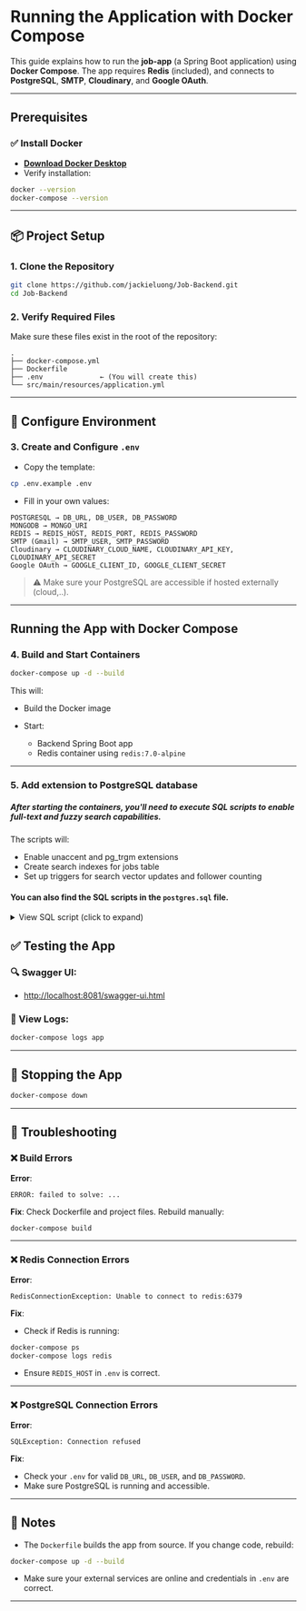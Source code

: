 # Running the Application with Docker Compose

This guide explains how to run the **job-app** (a Spring Boot application) using **Docker Compose**.
The app requires **Redis** (included), and connects to **PostgreSQL**, **SMTP**, **Cloudinary**, and **Google OAuth**.

---

## Prerequisites

### ✅ Install Docker

* **[Download Docker Desktop](https://www.docker.com/products/docker-desktop)**
* Verify installation:

```bash
docker --version
docker-compose --version
```

---

## 📦 Project Setup

### 1. Clone the Repository

```bash
git clone https://github.com/jackieluong/Job-Backend.git
cd Job-Backend
```

### 2. Verify Required Files

Make sure these files exist in the root of the repository:

```
.
├── docker-compose.yml
├── Dockerfile
├── .env              ← (You will create this)
└── src/main/resources/application.yml
```

---

## 🔐 Configure Environment

### 3. Create and Configure `.env`

* Copy the template:

```bash
cp .env.example .env
```

* Fill in your own values:

```
POSTGRESQL → DB_URL, DB_USER, DB_PASSWORD  
MONGODB → MONGO_URI  
REDIS → REDIS_HOST, REDIS_PORT, REDIS_PASSWORD  
SMTP (Gmail) → SMTP_USER, SMTP_PASSWORD  
Cloudinary → CLOUDINARY_CLOUD_NAME, CLOUDINARY_API_KEY, CLOUDINARY_API_SECRET  
Google OAuth → GOOGLE_CLIENT_ID, GOOGLE_CLIENT_SECRET  
```

> ⚠️ Make sure your PostgreSQL are accessible if hosted externally (cloud,..).

---

##  Running the App with Docker Compose

### 4. Build and Start Containers

```bash
docker-compose up -d --build
```

This will:

* Build the Docker image
* Start:

  * Backend Spring Boot app
  * Redis container using `redis:7.0-alpine` 

---
### 5. Add extension to PostgreSQL database
##### After starting the containers, you'll need to execute SQL scripts to enable full-text and fuzzy search capabilities.
The scripts will:
- Enable unaccent and pg_trgm extensions
- Create search indexes for jobs table
- Set up triggers for search vector updates and follower counting

#### You can also find the SQL scripts in the `postgres.sql` file.
<details>
<summary>View SQL script (click to expand)</summary>

```bash
-- enable unaccent extension, crucial for full-text search in vietnamese words
CREATE EXTENSION IF NOT EXISTS unaccent;

-- enable pg_trgm extension, crucial for our fuzzy search
CREATE EXTENSION IF NOT EXISTS pg_trgm;

-- Create indexes:

-- index for full-text search on column: searchVector, crucial for our full-text search performance
-- basically we use GIN index for arrays column, not B-Tree index. You can read about Postgres Gin Index in https://www.postgresql.org/docs/current/gin.html
CREATE INDEX job_search_index ON public.jobs USING gin (search_vector)

-- index for fuzzy search on column: name, which is job title, crucial for our fuzzy search performance
CREATE INDEX idx_jobs_name_trgm ON public.jobs USING gin (name gin_trgm_ops)

-- Create functions, triggers

-- Trigger function:
CREATE OR REPLACE FUNCTION update_search_vector()
RETURNS trigger AS $$
BEGIN
    NEW.search_vector :=
        setweight(to_tsvector('pg_catalog.simple', unaccent(coalesce(NEW.name, ''))), 'A') ||
        setweight(to_tsvector('pg_catalog.simple', unaccent(coalesce(NEW.description, ''))), 'B');
RETURN NEW;
END;
$$ LANGUAGE plpgsql;

-- Create trigger to automatically update search vector on insert or update on jobs table
CREATE TRIGGER search_vector_update
    BEFORE INSERT OR UPDATE ON jobs
    FOR EACH ROW EXECUTE FUNCTION update_search_vector();


-- Trigger function
CREATE OR REPLACE FUNCTION add_follow_insert()
RETURNS TRIGGER AS $$
BEGIN
UPDATE companies
SET num_of_followers = num_of_followers + 1
WHERE id = NEW.company_id;  -- assuming `company_id` is the foreign key
RETURN NEW;
END;
$$ LANGUAGE plpgsql;

-- Trigger to automatically update column num_of_followers
-- on companies table on insert to company_follow table
CREATE TRIGGER after_company_follow_insert
    AFTER INSERT ON company_follow
    FOR EACH ROW
    EXECUTE FUNCTION add_follow_insert();


```
</details>



## ✅ Testing the App

### 🔍 Swagger UI:

* [http://localhost:8081/swagger-ui.html](http://localhost:8081/swagger-ui.html)

### 🩵 View Logs:

```bash
docker-compose logs app
```

---

## 🚩 Stopping the App

```bash
docker-compose down
```

---

## 🚯 Troubleshooting

### ❌ Build Errors

**Error**:

```
ERROR: failed to solve: ...
```

**Fix**:
Check Dockerfile and project files. Rebuild manually:

```bash
docker-compose build
```

---

### ❌ Redis Connection Errors

**Error**:

```
RedisConnectionException: Unable to connect to redis:6379
```

**Fix**:

* Check if Redis is running:

```bash
docker-compose ps
docker-compose logs redis
```

* Ensure `REDIS_HOST` in `.env` is correct.

---

### ❌ PostgreSQL Connection Errors

**Error**:

```
SQLException: Connection refused
```

**Fix**:

* Check your `.env` for valid `DB_URL`, `DB_USER`, and `DB_PASSWORD`.
* Make sure PostgreSQL is running and accessible.

---

## 📌 Notes

* The `Dockerfile` builds the app from source. If you change code, rebuild:

```bash
docker-compose up -d --build
```

* Make sure your external services are online and credentials in `.env` are correct.

---


